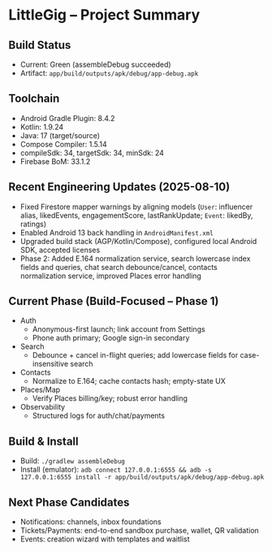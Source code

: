 # LittleGig – Project Summary

## Build Status
- Current: Green (assembleDebug succeeded)
- Artifact: `app/build/outputs/apk/debug/app-debug.apk`

## Toolchain
- Android Gradle Plugin: 8.4.2
- Kotlin: 1.9.24
- Java: 17 (target/source)
- Compose Compiler: 1.5.14
- compileSdk: 34, targetSdk: 34, minSdk: 24
- Firebase BoM: 33.1.2

## Recent Engineering Updates (2025-08-10)
- Fixed Firestore mapper warnings by aligning models (`User`: influencer alias, likedEvents, engagementScore, lastRankUpdate; `Event`: likedBy, ratings)
- Enabled Android 13 back handling in `AndroidManifest.xml`
- Upgraded build stack (AGP/Kotlin/Compose), configured local Android SDK, accepted licenses
- Phase 2: Added E.164 normalization service, search lowercase index fields and queries, chat search debounce/cancel, contacts normalization service, improved Places error handling

## Current Phase (Build-Focused – Phase 1)
- Auth
  - Anonymous-first launch; link account from Settings
  - Phone auth primary; Google sign-in secondary
- Search
  - Debounce + cancel in-flight queries; add lowercase fields for case-insensitive search
- Contacts
  - Normalize to E.164; cache contacts hash; empty-state UX
- Places/Map
  - Verify Places billing/key; robust error handling
- Observability
  - Structured logs for auth/chat/payments

## Build & Install
- Build: `./gradlew assembleDebug`
- Install (emulator): `adb connect 127.0.0.1:6555 && adb -s 127.0.0.1:6555 install -r app/build/outputs/apk/debug/app-debug.apk`

## Next Phase Candidates
- Notifications: channels, inbox foundations
- Tickets/Payments: end-to-end sandbox purchase, wallet, QR validation
- Events: creation wizard with templates and waitlist